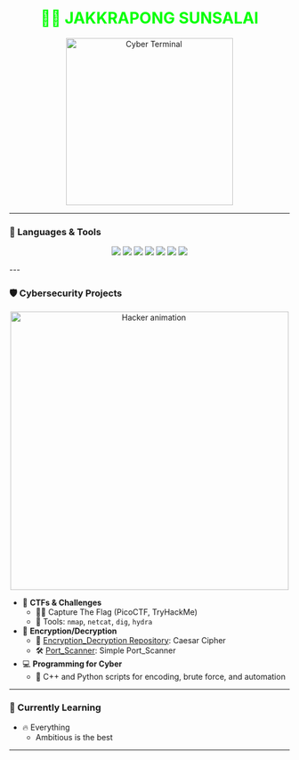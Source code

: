 <h1 align="center" style="color:#00FF00;">🧑‍💻 JAKKRAPONG SUNSALAI</h1>

<p align="center">
  <img src="https://media.giphy.com/media/xUA7bdpLxQhsSQdyog/giphy.gif" width="300" alt="Cyber Terminal">
</p>

---

### 🧠 Languages & Tools
<p align="center">
  <img src="https://img.shields.io/badge/-Python-000?&logo=Python" />
  <img src="https://img.shields.io/badge/-JavaScript-000?&logo=JavaScript" />
  <img src="https://img.shields.io/badge/-C-000?&logo=C" />
  <img src="https://img.shields.io/badge/-C++-000?&logo=C%2B%2B&logoColor=00599C" />
  <img src="https://img.shields.io/badge/-Java-000?&logo=Java&logoColor=007396" />
  <img src="https://img.shields.io/badge/-SQL-000?&logo=MySQL" />
  <img src="https://img.shields.io/badge/-Linux-000?&logo=Linux" />
</p>
---

### 🛡️ Cybersecurity Projects

<p align="center">
  <img src="https://media.giphy.com/media/kH1DBkPNyZPOk0BxrM/giphy.gif" width="500" alt="Hacker animation">
</p>

- 🧪 **CTFs & Challenges**
  - 🕵️‍♂️ Capture The Flag (PicoCTF, TryHackMe)
  - 🧰 Tools: `nmap`, `netcat`, `dig`, `hydra`
- 🔐 **Encryption/Decryption**
  - 🔗 [Encryption_Decryption Repository](https://github.com/Rickoroxd/Encryption_Decryption): Caesar Cipher
  - 🛠️ [Port_Scanner](https://github.com/Rickoroxd/PORT_SCANNER): Simple Port_Scanner
- 💻 **Programming for Cyber**
  - 🔧 C++ and Python scripts for encoding, brute force, and automation

---

### 🌱 Currently Learning
  - 🔥 Everything
    - Ambitious is the best
---

